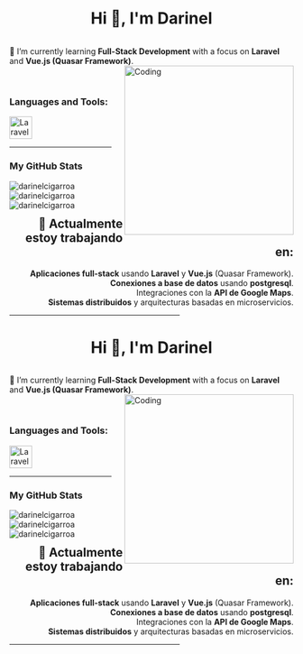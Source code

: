 <h1 align="center">Hi 👋, I'm Darinel</h1>

<p align="left"> <a href="https://twitter.com/" target="blank"><img src="https://img.shields.io/twitter/follow/?logo=twitter&style=for-the-badge" alt="" /></a> </p>

🌱 I’m currently learning **Full-Stack Development** with a focus on **Laravel** and **Vue.js (Quasar Framework)**.
<img align="right" alt="Coding" width="300" src="https://i.pinimg.com/originals/81/17/8b/81178b47a8598f0c81c4799f2cdd4057.gif">

<br>

<h3 align="left">Languages and Tools:</h3>
<p align="left">
  <a href="https://laravel.com/" target="_blank" rel="noreferrer"> 
   <img src="https://cdn.jsdelivr.net/gh/devicons/devicon@latest/icons/laravel/laravel-original.svg" alt="Laravel" width="40" height="40" />
  </a> 
  <!-- Repetir para más iconos -->
</p>

<hr width="36%">

<h3>My GitHub Stats</h3>

<p>
  <img align="left" src="https://github-readme-stats.vercel.app/api/top-langs?username=darinelcigarroa&show_icons=true&theme=dark&locale=en&layout=compact" alt="darinelcigarroa" />
</p>

<p>
  <img align="left" src="https://github-readme-stats.vercel.app/api?username=darinelcigarroa&show_icons=true&theme=dark&locale=en" alt="darinelcigarroa" />
</p>

<p>
  <img align="left" src="https://github-readme-streak-stats.herokuapp.com/?user=darinelcigarroa&theme=dark" alt="darinelcigarroa" />
</p>

<br><br>

<h2 align="right">🌱 Actualmente estoy trabajando en:</h2>
<p align="right">
  <strong>Aplicaciones full-stack</strong> usando <strong>Laravel</strong> y <strong>Vue.js</strong> (Quasar Framework). <br>
  <strong>Conexiones a base de datos</strong> usando <strong>postgresql</strong>. <br>
  Integraciones con la <strong>API de Google Maps</strong>. <br>
  <strong>Sistemas distribuidos</strong> y arquitecturas basadas en microservicios.
</p>

<hr width="60%">
<h1 align="center">Hi 👋, I'm Darinel</h1>

<p align="left"> <a href="https://twitter.com/" target="blank"><img src="https://img.shields.io/twitter/follow/?logo=twitter&style=for-the-badge" alt="" /></a> </p>

🌱 I’m currently learning **Full-Stack Development** with a focus on **Laravel** and **Vue.js (Quasar Framework)**.
<img align="right" alt="Coding" width="300" src="https://i.pinimg.com/originals/81/17/8b/81178b47a8598f0c81c4799f2cdd4057.gif">

<br>

<h3 align="left">Languages and Tools:</h3>
<p align="left">
  <a href="https://laravel.com/" target="_blank" rel="noreferrer"> 
   <img src="https://cdn.jsdelivr.net/gh/devicons/devicon@latest/icons/laravel/laravel-original.svg" alt="Laravel" width="40" height="40" />
  </a> 
  <!-- Repetir para más iconos -->
</p>

<hr width="36%">

<h3>My GitHub Stats</h3>

<p>
  <img align="left" src="https://github-readme-stats.vercel.app/api/top-langs?username=darinelcigarroa&show_icons=true&theme=dark&locale=en&layout=compact" alt="darinelcigarroa" />
</p>

<p>
  <img align="left" src="https://github-readme-stats.vercel.app/api?username=darinelcigarroa&show_icons=true&theme=dark&locale=en" alt="darinelcigarroa" />
</p>

<p>
  <img align="left" src="https://github-readme-streak-stats.herokuapp.com/?user=darinelcigarroa&theme=dark" alt="darinelcigarroa" />
</p>

<br><br>

<h2 align="right">🌱 Actualmente estoy trabajando en:</h2>
<p align="right">
  <strong>Aplicaciones full-stack</strong> usando <strong>Laravel</strong> y <strong>Vue.js</strong> (Quasar Framework). <br>
  <strong>Conexiones a base de datos</strong> usando <strong>postgresql</strong>. <br>
  Integraciones con la <strong>API de Google Maps</strong>. <br>
  <strong>Sistemas distribuidos</strong> y arquitecturas basadas en microservicios.
</p>

<hr width="60%">
